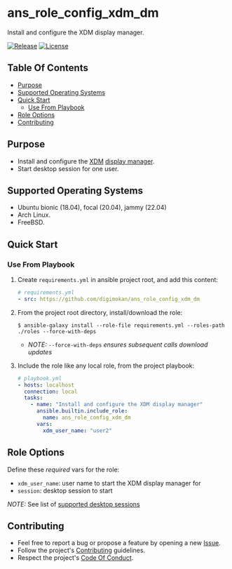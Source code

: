# ans_role_config_xdm_dm

Install and configure the XDM display manager.

[![Release](https://img.shields.io/github/release/digimokan/ans_role_config_xdm_dm.svg?label=release)](https://github.com/digimokan/ans_role_config_xdm_dm/releases/latest "Latest Release Notes")
[![License](https://img.shields.io/badge/license-MIT-blue.svg?label=license)](LICENSE.md "Project License")

## Table Of Contents

* [Purpose](#purpose)
* [Supported Operating Systems](#supported-operating-systems)
* [Quick Start](#quick-start)
    * [Use From Playbook](#use-from-playbook)
* [Role Options](#role-options)
* [Contributing](#contributing)

## Purpose

* Install and configure the [XDM](https://www.xfree86.org/current/xdm.1.html)
  [display manager](https://wiki.archlinux.org/index.php/Display_manager).
* Start desktop session for one user.

## Supported Operating Systems

* Ubuntu bionic (18.04), focal (20.04), jammy (22.04)
* Arch Linux.
* FreeBSD.

## Quick Start

### Use From Playbook

1. Create `requirements.yml` in ansible project root, and add this content:

   ```yaml
   # requirements.yml
   - src: https://github.com/digimokan/ans_role_config_xdm_dm
   ```

2. From the project root directory, install/download the role:

   ```shell
   $ ansible-galaxy install --role-file requirements.yml --roles-path ./roles --force-with-deps
   ```

   * _NOTE:_ `--force-with-deps` _ensures subsequent calls download updates_

3. Include the role like any local role, from the project playbook:

   ```yaml
   # playbook.yml
   - hosts: localhost
     connection: local
     tasks:
       - name: "Install and configure the XDM display manager"
         ansible.builtin.include_role:
           name: ans_role_config_xdm_dm
         vars:
           xdm_user_name: "user2"
   ```

## Role Options

Define these _required_ vars for the role:

  * `xdm_user_name`: user name to start the XDM display manager for
  * `session`: desktop session to start

_NOTE:_ See list of [supported desktop sessions](../tasks/check_session_name/main.yml)

## Contributing

* Feel free to report a bug or propose a feature by opening a new
  [Issue](https://github.com/digimokan/ans_role_config_xdm_dm/issues).
* Follow the project's [Contributing](CONTRIBUTING.md) guidelines.
* Respect the project's [Code Of Conduct](CODE_OF_CONDUCT.md).

